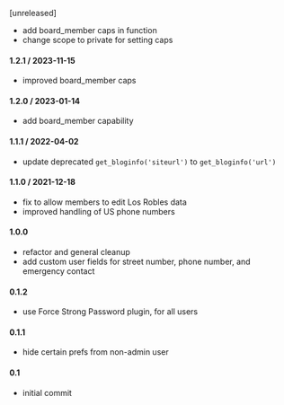 [unreleased]
* add board_member caps in function
* change scope to private for setting caps

#### 1.2.1 / 2023-11-15
* improved board_member caps

#### 1.2.0 / 2023-01-14
* add board_member capability

#### 1.1.1 / 2022-04-02
* update deprecated `get_bloginfo('siteurl')` to `get_bloginfo('url')`

#### 1.1.0 / 2021-12-18
* fix to allow members to edit Los Robles data
* improved handling of US phone numbers

#### 1.0.0
* refactor and general cleanup
* add custom user fields for street number, phone number, and emergency contact

#### 0.1.2
* use Force Strong Password plugin, for all users

#### 0.1.1
* hide certain prefs from non-admin user

#### 0.1
* initial commit
